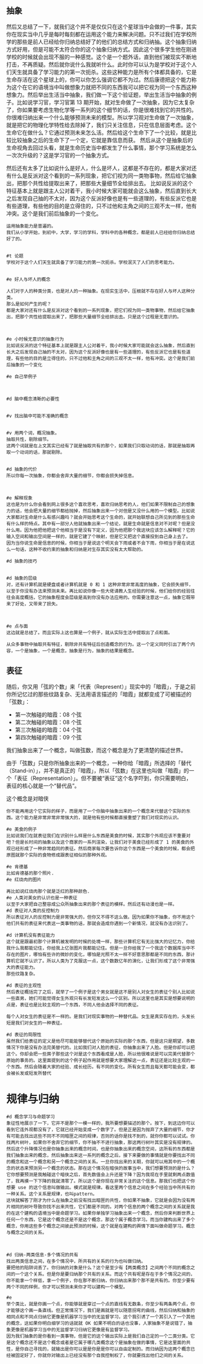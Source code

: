 ## 抽象









然后又总结了一下，就我们这个并不是仅仅只在这个星球当中会做的一件事，其实你在现实当中几乎是每时每刻都在运用这个能力来解决问题。只不过我们在学校所学的那些是前人已经给你归纳总结好了的他们的总结方式和归纳抽。这个抽象归纳方式好用，但是可能不太符合你的这个抽象归纳方式。因此这个很多学生他在刚进学校的时候就会出现不服的一种感觉。这个是一个题外话，直到他们被现实不断地打击，不再质疑。然后就你说什么我就听什么。此时你可以认为是学校对于这个人们天生就具备了学习能力的第一次扼杀。这些这种能力是所有个体都具备的，它是生命存活在这个星球上的，你可以你怎么强调它都不为过。然后康德把这个能力称为这个在它的语境当中叫做想象力就把不同的东西我可以把它视为同一个东西这种想象力。然后举出生活当中抽象，我们做一下这个验证题，举出生活当中抽象的例子。比如说学习官，学习官第 13 期开始，就对生命做了一次抽象，因为它太复杂了，你如果要考虑生物化学等一系列的这个细节的话，你是很难找到它的共性的。你很难归纳出来一个什么能够预测未来的模型。所以学习观对生命做了一次抽象，就是把它的物理化学特性给去除掉了，我们只关注信息，只在信息层面考虑。这个生命它在做什么？它通过预测未来怎么活。然后给这个生命下了一个比较，就是比较比较抽象之后的生命下了一个定，它就是靠信息而获。
然后从这个是抽象后的生命视角去回过头看，就是生命历史当中都发生了什么事情，那个学习系统是怎么一次次升级的？这是学习官的一个抽象方式。





然后还有太多了比如说什么是好人，什么是坏人，这都是不存在的，都是大家对还有什么是反派对这个看到的一系列现象，把它们视为同一类物事物，然后给它抽象出，把那个共性给提取出来了，把那些大量细节全给排出去。
比如说反派的这个特征基本上就是跟主人公对着干，我小时候大家可能就会这么抽象，然后直到长大之后发现自己抽的不太对，因为这个反派好像也是有一些道理的，有些反派它也是有些道理，有些他的目的是立得住的，只不过他和主角之间的三观不太一样，他有冲突。这个是我们前后抽象的一个变化。



```
运用抽象能力是普遍的。
我们从小学开始，到初中，大学，学习的学科，学科中的各种概念，都是前人已经给你归纳总结好了的。


#t 论题
学校对于这个人们天生就具备了学习能力的第一次扼杀。学校泯灭了人们的思考能力。


#e 好人与坏人的概念

人们对于人的种类分类，也是对人的一种抽象。在现实生活中，压根就不存在好人与坏人这种分类。
那么是如何产生的呢？
都是大家对还有什么是反派对这个看到的一系列现象，把它们视为同一类物事物，然后给它抽象出，把那个共性给提取出来了，把那些大量细节全给排出去。只是这个过程是无意识的。



#e 小时候无意识的抽象行为
比如说反派的这个特征基本上就是跟主人公对着干，我小时候大家可能就会这么抽象，然后直到长大之后发现自己抽的不太对，因为这个反派好像也是有一些道理的，有些反派它也是有些道理，有些他的目的是立得住的，只不过他和主角之间的三观不太一样，他有冲突。这个是我们前后抽象的一个变化

#e 自己举例子



#d 脑中概念清晰的必要性


#v 找出脑中可能不准确的概念


#v 用两个词，概况抽象。
抽取共性，剔除细节。
这两个词就是在上文其实已经有了就是抽取共有的那个，如果我们只取动词的话，那就是抽取再取一个动词的话，那就剔除。


#d 抽象的代价
所以你每一次抽象，你都会舍弃大量的细节，你都会损失掉信息。



#e 解释现象
这也是为什么你会看到网上很多这个喜欢思考，喜欢归纳思考的人，他们如果不限制自己的想象力的话，他会把大量的细节都给抛掉，然后抽象出来一个对但是又没什么用的一个模型。比如说大家都对生命是什么有感兴趣吗？就会开始思考这个生命的，就开始联想自己所见到的那些生命有什么样的特点。其中有一部分人他就抽象出来一个结论，就是生命就是信息对不对呢？但是没什么用。因为他把他把这个他相当于是没有下定义，因为他把那个我这块应该怎么解释呢？它的输入空间和输出空间是一样的，就是它建了个映射，但是它又把这个直接投到自己身上去了。
因为当你说生命是信息的时候，你相当于是说这个明天会下雨或者不会下雨，你相当于是在说这么一句话，这种不收约束的抽象和归纳是对生存其实没有太大帮助的。

#d 抽象的技巧


#d 抽象的层级
对，还有计算机就是硬盘或者计算机就是 0 和 1 这种非常非常高度的抽象，它会损失细节，以至于你没有办法来预测未来。再比如说你像一些大佬请教人生经验的时候，他们给你的经验往往会高度概括，它的抽象程度会层级是高到你没有办法应用的。你需要注意这一点，抽象它既带来了好处，又带来了损失。



#e 点与面
这边就是总结了。而且实际上这也算是一个例子，就从实际生活中提取出了点和面。

从众多事物中抽取共有特征，剔除非共有特征后创造概念的行为。这一个定义同时引出了两个内容，一个是抽象，一个是概念，抽象是行为，抽象的结果是概念。
```





## 表征

随后，你又用「弦的个数」来「代表（Represent）」现实中的「暗霞」，于是之前你所记忆过的那些纹路复杂、无法用语言描述的「暗霞」就都变成了可被描述的「弦数」：

* 第一次触碰的暗霞：08 个弦
* 第二次触碰的暗霞：08 个弦
* 第三次触碰的暗霞：04 个弦
* 第四次触碰的暗霞：09 个弦



我们抽象出来了一个概念，叫做弦数，而这个概念是为了更清楚的描述世界。



由于「弦数」只是你所抽象出来的一个概念，一种你给「暗霞」所选择的「替代（Stand-in）」，并不是真正的「暗霞」，所以「弦数」在这里也叫做「暗霞」的一个「表征（Representation）」。但不要被“表征”这个名字吓到，你只需要明白，表征的核心就是一个“替代品”。



这个概念是对暗侠



```
你不能再用这个它实际的样子，而是用了一个你脑中抽象出来的一个概念来代替这个实际的东西。这个能力是非常非常非常强大的，就是他有些时候都直接重塑了我们对现实的认识。

#e 美食的例子
比如说我们在就表征我们在识别什么样是什么东西是美食的时候，其实那个外观应该不重要对吧？但是长时间的抽象以及这个商家的一系列渲染，让我们对于美食已经形成了 1 的美食的外观已经形成了一种非常趋同的表征。然后商家每次要告诉你这个东西是一个美食的时候，都会把原图就那个实际的食物修成跟表征相似的那种外观。

#e 肯德基
比如肯德基的那个照片.
#e 红烧肉的图片

再比如说红烧肉那个就是泛红的那种颜色.
#e 人类对美女的认识也是一种表征
以至于大家把自己整容成公众所抽象出来的那个表征的模样。然后还有动漫也是一样。
#d 表征对人类的反控制力
所以表征对人的反控制力是非常强大的，但你又不得不这么做。因为如果你不抽象，你不用这个他们共有的表征来代表这一类事物的话，那就会造成你遇到一个新情况，就没有办法识别了。

#d 计算机没有表征能力
这个就是跟最初那个计算机被发明的时候的处境一样，那些计算机它有无比强大的记忆力，你给我什么我都能记住，你给我上亿张图片我都能记住。但是一旦你给我了一个我这个数据库当中不存在的图片，哪怕有些许的微妙的变化，哪怕是光照不太一样不好意思那都是不同的东西，那计算机它就不认识了。所以人类为了克服这一点，这个数数亿年的演化，让我们形成了这个非常强大的表征能力。
那些纹路复杂。

#d 表征的主观性
然后表征概括完了之后，就举了一个例子是这个男女就是这不是别人对女生的表征个别人比如说一些直男，她们可能觉得女生外观只有长发短发这么一个区别。所以这里也是其实是想要说明的点是，表征也是比较主观的一个东西，不同人他会选择不同的表征。

每个人对女生的表征是不一样的。是我们对现实事物的一种替代品。女生是真实存在的，头发长短是我们对女生的一种表征。

#d 表征的局限性
虽然我们给表征的定义是他尽可能能够替代这个原始的实际的那个东西，但是这只是期望，多数情况下你是没有办法完美替代的。比如我们对人脸的表征，你抽象出来了人脸。但是你却可以把这个。你却会把一些房子那些这个对是这个东西看成是人脸，所以他很难说是可以完美代替那个原始的事务的。这里面提到的这个例子起作用就是想要大家理解这一点，表征还是比较主观的一个东西。然后会随着大家的经验、成长经历。有不同的变化。所有女生而且每天都可能会变，都会被长发或短发所替代
```





# 规律与归纳



```
#d 概念学习与命题学习
象征性地展示了一下，它并不是那个一模一样的，我所要想要描述的那个。按下，到这边你可以看到它连外观都没有了，它就已经开始变成一个数字了。但是正是因为抛弃了大量的细节，你才有可能去找出这些不同不不同暗匣之间的规律，否则的话你是找不到的，就你你都可以试试。你找两片树叶，如果你不舍弃它的细节，你不抽不不进行抽象，那这两行树叶其实是没有规律的。然后这个升降情况也是你抽象出来的概念时间，也是你抽象出来的概念空间，这所有的东西都是我们抽象出来的概念，然后抽象出来这一系列的概念之后，接下来要做的事情就是你要找出不同的概念和这一个概念和另一个概念之间的关系。一旦你找出来的关期，你就可以用其中的一个概念的状态来预测另一个概念的状态。那在这个情况在暗侠的故事当中，我们想要预测的是什么？它你想要预测是我触碰这个暗侠之后，首先数值会上升还是下降？因为我现在手里就剩两点数值了，我再摸一下下降的我就清零了。所以这个是你现在非常关注的这个信息。那我们也把这个你想要 use 的这个信息叫做输出。模式就是规律。看这里两个信息之间在多个经验当中所共有的一种关系。这个关系是规律，也叫pattern。
这块就解答了刚才为什么在抽象之前没有找出暗匣的共性，你如果不抽象，它就是会因为没有两片相同的树叶导致你找不出来共性，它们都是不同的。对两个信息的两个概念之间的关系就是我的在这个建构的语境当中是命题学习。如果你单独学习抽象出来一个概念，然后你来判断世界上任何一个东西，它是这个概念还是不是这个概念，那这个属于概念学习。而当你建构出来了多个概念，你用这些多个概念之间彼此预测的时候，这个就是在建构的舆情下面叫做命题学习。概念与概念之间的关系。



#d 归纳-两类信息-多个情况的共有
找出两类信息之间，在多个情况中，所共有的关系的行为也叫做归纳。
要把他的陷阱词丢了。你归纳的对象是什么？这个是至少有【两类概念】之间两个不同的概念之间的一个这个关系。但是你是要归纳那个共有的关系。而这个共有呢是存在于多个情况之间的，你不能拿一个样低，拿一个例子，你在那不断归纳，你归纳出来那个那不是共有的。你至少要有两个不同的样例，你才可以预测未来你才可以建构一个模型。

#e 
举个类比，就是你画一个点，你能够就是穿过一个点的直线有无数条，你至少有两条两个点，你才能够这个画一条直线。但正常情况下，我们是画就是可以随意拐弯的曲线，然后归纳和抽象的相同点和不同点归纳它更像是机器学习当中的无监督学习，这个我引诱了一个其引入了一个其他的概念，这如果你明白细学习的话就就 OK 如果不明白的话也没事，人家抽象不是说错了，抽象更像是机器学习当中的无监督学习归纳它更像是有监督学习。
因为我们抽象的是你看到一类事物，但是它的这个输出实际上是我们自己定的一个二类分类。它是这个概念还不是这个概念或者是它属于哪几类概念这个是抽象在做的事情，它是这里面的共性，是你自己寻找的，就输出是你可以是是你是是你可以自由定制的。而归纳因为这两个概念已经被固定好了，你就你对输出上已经没有那个自我控制权了，你就要找出他们之间的关系。
```



